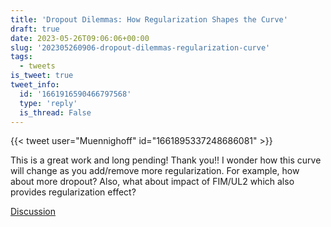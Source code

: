 ```yaml
---
title: 'Dropout Dilemmas: How Regularization Shapes the Curve'
draft: true
date: 2023-05-26T09:06:06+00:00
slug: '202305260906-dropout-dilemmas-regularization-curve'
tags:
  - tweets
is_tweet: true
tweet_info:
  id: '1661916590466797568'
  type: 'reply'
  is_thread: False
---
```




{{< tweet user="Muennighoff" id="1661895337248686081" >}}

This is a great work and long pending! Thank you!! I wonder how this curve will change as you add/remove more regularization. For example, how about more dropout? Also, what about impact of FIM/UL2 which also provides regularization effect?

[Discussion](https://x.com/sytelus/status/1661916590466797568)
